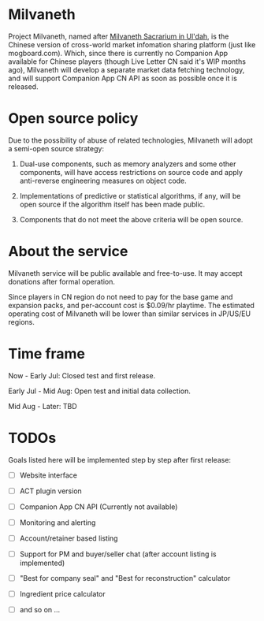 # Milvaneth

Project Milvaneth, named after [Milvaneth Sacrarium in Ul'dah](https://ffxiv.gamerescape.com/wiki/Milvaneth_Sacrarium), is the Chinese version of cross-world market infomation sharing platform (just like mogboard.com). Which, since there is currently no Companion App available for Chinese players (though Live Letter CN said it's WIP months ago), Milvaneth will develop a separate market data fetching technology, and will support Companion App CN API as soon as possible once it is released.

# Open source policy

Due to the possibility of abuse of related technologies, Milvaneth will adopt a semi-open source strategy:

1. Dual-use components, such as memory analyzers and some other components, will have access restrictions on source code and apply anti-reverse engineering measures on object code.

2. Implementations of predictive or statistical algorithms, if any, will be open source if the algorithm itself has been made public.

3. Components that do not meet the above criteria will be open source.

# About the service

Milvaneth service will be public available and free-to-use. It may accept donations after formal operation.

Since players in CN region do not need to pay for the base game and expansion packs, and per-account cost is $0.09/hr playtime. The estimated operating cost of Milvaneth will be lower than similar services in JP/US/EU regions.

# Time frame

Now - Early Jul: Closed test and first release.

Early Jul - Mid Aug: Open test and initial data collection.

Mid Aug - Later: TBD

# TODOs

Goals listed here will be implemented step by step after first release:

- [ ] Website interface

- [ ] ACT plugin version

- [ ] Companion App CN API (Currently not available)

- [ ] Monitoring and alerting

- [ ] Account/retainer based listing

- [ ] Support for PM and buyer/seller chat (after account listing is implemented)

- [ ] "Best for company seal" and "Best for reconstruction" calculator

- [ ] Ingredient price calculator

- [ ] and so on ...
